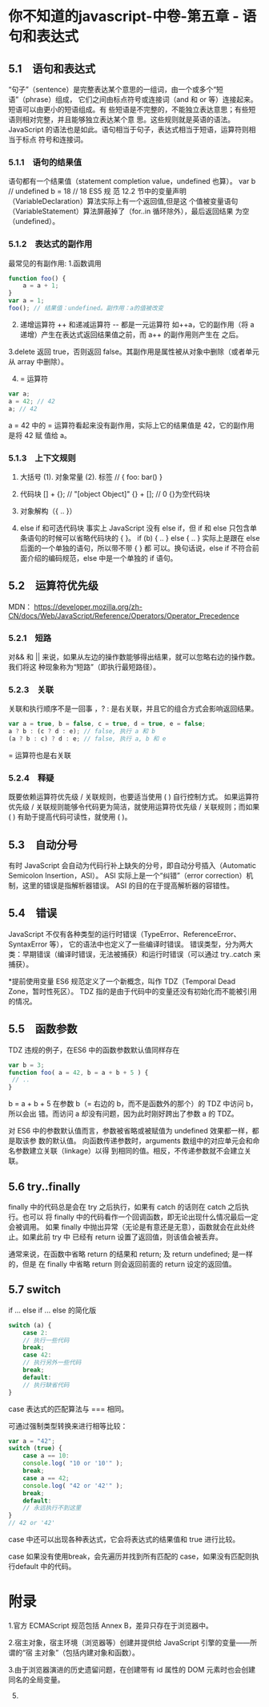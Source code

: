 # 你不知道的javascript-中卷-第五章 - 语句和表达式

## 5.1　语句和表达式
“句子”（sentence）是完整表达某个意思的一组词，由一个或多个“短语”（phrase）组成，
它们之间由标点符号或连接词（and 和 or 等）连接起来。短语可以由更小的短语组成。有
些短语是不完整的，不能独立表达意思；有些短语则相对完整，并且能够独立表达某个意
思。这些规则就是英语的语法。
JavaScript 的语法也是如此。语句相当于句子，表达式相当于短语，运算符则相当于标点
符号和连接词。

### 5.1.1　语句的结果值
语句都有一个结果值（statement completion value，undefined 也算）。
var b // undefined
b = 18 // 18
ES5 规 范 12.2 节中的变量声明（VariableDeclaration）算法实际上有一个返回值,但是这
个值被变量语句（VariableStatement）算法屏蔽掉了（for..in 循环除外），最后返回结果
为空（undefined）。

### 5.1.2　表达式的副作用
最常见的有副作用:
1.函数调用

``` javascript
function foo() {
    a = a + 1;
}
var a = 1;
foo(); // 结果值：undefined。副作用：a的值被改变
```

2. 递增运算符 ++ 和递减运算符 -- 都是一元运算符
如++a，它的副作用（将 a 递增）产生在表达式返回结果值之前，而 a++ 的副作用则产生在
之后。

3.delete 返回 true，否则返回 false。其副作用是属性被从对象中删除（或者单元从 array
中删除）。

4. = 运算符
``` javascript
var a;
a = 42; // 42
a; // 42
```
a = 42 中的 = 运算符看起来没有副作用，实际上它的结果值是 42，它的副作用是将 42 赋
值给 a。

### 5.1.3　上下文规则
1. 大括号
 (1). 对象常量
 (2). 标签  // { foo: bar() }

2. 代码块
[] + {}; // "[object Object]"
{} + []; // 0 {}为空代码块

3. 对象解构（{ .. }）

4. else if 和可选代码块
事实上 JavaScript 没有 else if，但 if 和 else 只包含单条语句的时候可以省略代码块的
{ }。
if (b) { .. } else { .. } 实际上是跟在 else 后面的一个单独的语句，所以带不带 { } 都
可以。换句话说，else if 不符合前面介绍的编码规范，else 中是一个单独的 if 语句。

## 5.2　运算符优先级
MDN： https://developer.mozilla.org/zh-CN/docs/Web/JavaScript/Reference/Operators/Operator_Precedence

### 5.2.1　短路
对&& 和 || 来说，如果从左边的操作数能够得出结果，就可以忽略右边的操作数。我们将这
种现象称为“短路”（即执行最短路径）。

### 5.2.3　关联
关联和执行顺序不是一回事
，? : 是右关联，并且它的组合方式会影响返回结果。
``` javascript
var a = true, b = false, c = true, d = true, e = false;
a ? b : (c ? d : e); // false, 执行 a 和 b
(a ? b : c) ? d : e; // false, 执行 a, b 和 e
```
= 运算符也是右关联

### 5.2.4　释疑
既要依赖运算符优先级 / 关联规则，也要适当使用 ( ) 自行控制方式。
如果运算符优先级 / 关联规则能够令代码更为简洁，就使用运算符优先级 / 关联规则；而如果
( ) 有助于提高代码可读性，就使用 ( )。

## 5.3　自动分号
有时 JavaScript 会自动为代码行补上缺失的分号，即自动分号插入（Automatic Semicolon
Insertion，ASI）。
ASI 实际上是一个“纠错”（error correction）机制，这里的错误是指解析器错误。
ASI 的目的在于提高解析器的容错性。

## 5.4　错误
JavaScript 不仅有各种类型的运行时错误（TypeError、ReferenceError、SyntaxError 等），
它的语法中也定义了一些编译时错误。
错误类型，分为两大类：早期错误（编译时错误，无法被捕获）和运行时错误（可以通过 try..catch 来捕获）。

*提前使用变量
ES6 规范定义了一个新概念，叫作 TDZ（Temporal Dead Zone，暂时性死区）。
TDZ 指的是由于代码中的变量还没有初始化而不能被引用的情况。


## 5.5　函数参数
TDZ 违规的例子，在ES6 中的函数参数默认值同样存在
``` javascript
var b = 3;
function foo( a = 42, b = a + b + 5 ) {
 // ..
}
```
b = a + b + 5 在参数 b（= 右边的 b，而不是函数外的那个）的 TDZ 中访问 b，所以会出
错。而访问 a 却没有问题，因为此时刚好跨出了参数 a 的 TDZ。

对 ES6 中的参数默认值而言，参数被省略或被赋值为 undefined 效果都一样，都是取该参
数的默认值。
向函数传递参数时，arguments 数组中的对应单元会和命名参数建立关联（linkage）以得
到相同的值。相反，不传递参数就不会建立关联。


## 5.6 try..finally
finally 中的代码总是会在 try 之后执行，如果有 catch 的话则在 catch 之后执行。也可以
将 finally 中的代码看作一个回调函数，即无论出现什么情况最后一定会被调用。
如果 finally 中抛出异常（无论是有意还是无意），函数就会在此处终止。如果此前 try 中
已经有 return 设置了返回值，则该值会被丢弃。

通常来说，在函数中省略 return 的结果和 return; 及 return undefined; 是一样的，但是
在 finally 中省略 return 则会返回前面的 return 设定的返回值。

## 5.7 switch
if ... else if ... else 的简化版
``` javascript
switch (a) {
    case 2:
    // 执行一些代码
    break;
    case 42:
    // 执行另外一些代码
    break;
    default:
    // 执行缺省代码
}
```
case 表达式的匹配算法与 === 相同。

可通过强制类型转换来进行相等比较：
``` javascript
var a = "42";
switch (true) {
    case a == 10:
    console.log( "10 or '10'" );
    break;
    case a == 42;
    console.log( "42 or '42'" );
    break;
    default:
    // 永远执行不到这里
}
// 42 or '42'
```
case 中还可以出现各种表达式，它会将表达式的结果值和 true 进行比较。

case 如果没有使用break，会先遍历并找到所有匹配的 case，如果没有匹配则执行default 中的代码。


# 附录
1.官方 ECMAScript 规范包括 Annex B，差异只存在于浏览器中。

2.宿主对象，宿主环境（浏览器等）创建并提供给 JavaScript 引擎的变量——所谓的“宿
主对象”（包括内建对象和函数）。

3.由于浏览器演进的历史遗留问题，在创建带有 id 属性的 DOM 元素时也会创建同名的全局变量。

5. <script>，如果 script 中的代码（无论是内联代码还是外部代码）发生错误，它会像独立的
JavaScript 程序那样停止，但是后续的 script 中的代码（仍然共享 global）依然会接着运
行，不会受影响。

4.JavaScript 的最佳实践是：不要扩展原生原型。

6. ES5 规范在 7.6.1 节中定义了一些“保留字”，我们不能将它们用作变量名，ES5之前也不能用
来作为对象常量中的属性名称或者键值。

7.实现中的限制：
• 字符串常量中允许的最大字符数（并非只是针对字符串值）；
• 可以作为参数传递到函数中的数据大小（也称为栈大小，以字节为单位）；
• 函数声明中的参数个数；
• 未经优化的调用栈（例如递归）的最大层数，即函数调用链的最大长度；
• JavaScript 程序以阻塞方式在浏览器中运行的最长时间（秒）；
• 变量名的最大长度。
我们不会经常碰到这些限制，但应该对它们有所了解，特别是不同的 JavaScript 引擎的限
制各异。